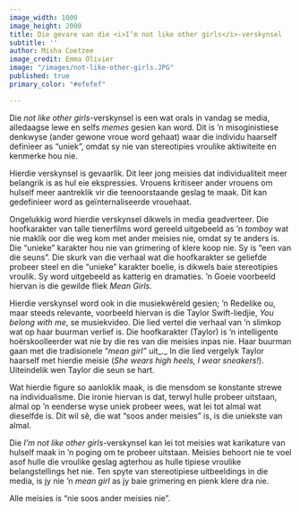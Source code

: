 ```yaml
---
image_width: 1000
image_height: 2000
title: Die gevare van die <i>I’m not like other girls</i>-verskynsel
subtitle: ''
author: Misha Coetzee
image_credit: Emma Olivier
image: "/images/not-like-other-girls.JPG"
published: true
primary_color: "#efefef"

---
```

Die _not like other girls_-verskynsel is een wat orals in vandag se media, alledaagse lewe en selfs _memes_ gesien kan word. Dit is ’n misoginistiese denkwyse (ander gewone vroue word gehaat) waar die individu haarself definieer as “uniek”, omdat sy nie van stereotipies vroulike aktiwiteite en kenmerke hou nie.

Hierdie verskynsel is gevaarlik. Dit leer jong meisies dat individualiteit meer belangrik is as hul eie ekspressies. Vrouens kritiseer ander vrouens om hulself meer aantreklik vir die teenoorstaande geslag te maak. Dit kan gedefinieer word as geïnternaliseerde vrouehaat.

Ongelukkig word hierdie verskynsel dikwels in media geadverteer. Die hoofkarakter van talle tienerfilms word gereeld uitgebeeld as ’n _tomboy_ wat nie maklik oor die weg kom met ander meisies nie, omdat sy te anders is. Die “unieke” karakter hou nie van grimering of klere koop nie. Sy is “een van die seuns”. Die skurk van die verhaal wat die hoofkarakter se geliefde probeer steel en die “unieke” karakter boelie, is dikwels baie stereotipies vroulik. Sy word uitgebeeld as katterig en dramaties. ’n Goeie voorbeeld hiervan is die gewilde fliek _Mean Girls._

Hierdie verskynsel word ook in die musiekwêreld gesien; ’n Redelike ou, maar steeds relevante, voorbeeld hiervan is die Taylor Swift-liedjie, _You belong with me_, se musiekvideo. Die lied vertel die verhaal van ’n slimkop wat op haar buurman verlief is. Die hoofkarakter (Taylor) is ’n intelligente hoërskoolleerder wat nie by die res van die meisies inpas nie. Haar buurman gaan met die tradisionele “_mean girl”_ uit_._ In die lied vergelyk Taylor haarself met hierdie meisie (_She wears high heels, I wear sneakers!_). Uiteindelik wen Taylor die seun se hart.

Wat hierdie figure so aanloklik maak, is die mensdom se konstante strewe na individualisme. Die ironie hiervan is dat, terwyl hulle probeer uitstaan, almal op ’n eenderse wyse uniek probeer wees, wat lei tot almal wat dieselfde is. Dit wil sê, die wat “soos ander meisies” is, is die uniekste van almal.

Die _I’m not like other girls_-verskynsel kan lei tot meisies wat karikature van hulself maak in ’n poging om te probeer uitstaan. Meisies behoort nie te voel asof hulle die vroulike geslag agterhou as hulle tipiese vroulike belangstellings het nie. Ten spyte van stereotipiese uitbeeldings in die media, is jy nie ’n _mean girl_ as jy baie grimering en pienk klere dra nie.

Alle meisies is “nie soos ander meisies nie”.